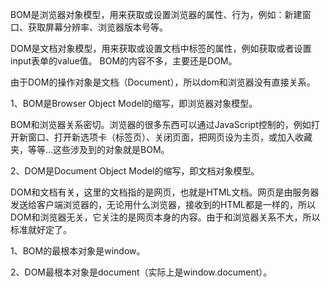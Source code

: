 BOM是浏览器对象模型，用来获取或设置浏览器的属性、行为，例如：新建窗口、获取屏幕分辨率、浏览器版本号等。

DOM是文档对象模型，用来获取或设置文档中标签的属性，例如获取或者设置input表单的value值。
BOM的内容不多，主要还是DOM。

由于DOM的操作对象是文档（Document），所以dom和浏览器没有直接关系。

1、BOM是Browser Object Model的缩写，即浏览器对象模型。

BOM和浏览器关系密切。浏览器的很多东西可以通过JavaScript控制的，例如打开新窗口、打开新选项卡（标签页）、关闭页面，把网页设为主页，或加入收藏夹，等等…这些涉及到的对象就是BOM。

2、DOM是Document Object Model的缩写，即文档对象模型。

DOM和文档有关，这里的文档指的是网页，也就是HTML文档。网页是由服务器发送给客户端浏览器的，无论用什么浏览器，接收到的HTML都是一样的，所以DOM和浏览器无关，它关注的是网页本身的内容。由于和浏览器关系不大，所以标准就好定了。
 

 1、BOM的最根本对象是window。

2、DOM最根本对象是document（实际上是window.document）。